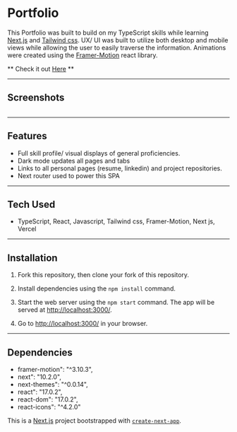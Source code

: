 # Portfolio

This Portfolio was built to build on my TypeScript skills while learning [Next.js](https://nextjs.org/) and [Tailwind css](https://tailwindcss.com/). UX/ UI was built to utilize both desktop and mobile views while allowing the user to easily traverse the information. Animations were created using the [Framer-Motion](https://www.framer.com) react library. 

** Check it out [Here](https://portfolio-adamm13.vercel.app/) **

---

## Screenshots

<p align="center">
<img src=""/>
</p>

---

## Features

- Full skill profile/ visual displays of general proficiencies. 
- Dark mode updates all pages and tabs
- Links to all personal pages (resume, linkedin) and project repositories.
- Next router used to power this SPA

---

## Tech Used

- TypeScript, React, Javascript, Tailwind css, Framer-Motion, Next js, Vercel 

---

## Installation

1. Fork this repository, then clone your fork of this repository.

2. Install dependencies using the `npm install` command.

3. Start the web server using the `npm start` command. The app will be served at [http://localhost:3000/](http://localhost:3000/).

4. Go to [http://localhost:3000/](http://localhost:3000/) in your browser.

---

## Dependencies

- framer-motion": "^3.10.3",
- next": "10.2.0",
- next-themes": "^0.0.14",
- react": "17.0.2",
- react-dom": "17.0.2",
- react-icons": "^4.2.0"

This is a [Next.js](https://nextjs.org/) project bootstrapped with [`create-next-app`](https://github.com/vercel/next.js/tree/canary/packages/create-next-app).

